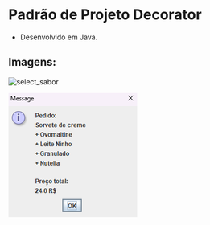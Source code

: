 # Padrão de Projeto Decorator
- Desenvolvido em Java.

## Imagens:


![select_sabor](https://github.com/ana-toledo/SorveteDecorator/assets/134113181/80ceb423-1c0d-4998-9669-535ba789b741)
<br>


<img src="\imgs\pedido_final.png" alt="Pedido Finalizado">
